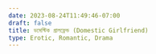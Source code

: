 ```yaml
---
date: 2023-08-24T11:49:46-07:00
draft: false
title: ডমেস্টিক গ্রালফ্রেন্ড (Domestic Girlfriend)
type: Erotic, Romantic, Drama
---
```

